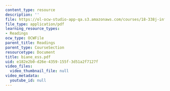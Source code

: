 ```yaml
---
content_type: resource
description: ''
file: https://ol-ocw-studio-app-qa.s3.amazonaws.com/courses/18-338j-infinite-random-matrix-theory-fall-2004/e182e2b0d26e4359155f3d51a2f7127f_biane_ess.pdf
file_type: application/pdf
learning_resource_types:
- Readings
ocw_type: OCWFile
parent_title: Readings
parent_type: CourseSection
resourcetype: Document
title: biane_ess.pdf
uid: e182e2b0-d26e-4359-155f-3d51a2f7127f
video_files:
  video_thumbnail_file: null
video_metadata:
  youtube_id: null
---
```

